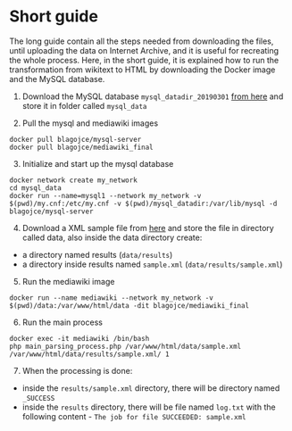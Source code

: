 # Short guide

The long guide contain all the steps needed from downloading the files, until uploading the data on Internet Archive, and it is useful for recreating the whole process.
Here, in the short guide, it is explained how to run the transformation from wikitext to HTML by downloading the Docker image and the MySQL database.

1. Download the MySQL database `mysql_datadir_20190301` [from here](https://archive.org/download/enwiki-20190301-scripts-and-metadata_dlab/mysql_database/) and store it in folder called `mysql_data`

2. Pull the mysql and mediawiki images
```
docker pull blagojce/mysql-server
docker pull blagojce/mediawiki_final
```

3. Initialize and start up the mysql database
```
docker network create my_network
cd mysql_data
docker run --name=mysql1 --network my_network -v $(pwd)/my.cnf:/etc/my.cnf -v $(pwd)/mysql_datadir:/var/lib/mysql -d blagojce/mysql-server
```

4. Download a XML sample file from [here](https://ia601000.us.archive.org/0/items/enwiki-20190301-scripts-and-metadata_dlab/sample.xml) and store the file in directory called data, also inside the data directory create:
- a directory named results (`data/results`)
- a directory inside results named `sample.xml` (`data/results/sample.xml`)

5. Run the mediawiki image
```
docker run --name mediawiki --network my_network -v $(pwd)/data:/var/www/html/data -dit blagojce/mediawiki_final
```

6. Run the main process
```
docker exec -it mediawiki /bin/bash
php main_parsing_process.php /var/www/html/data/sample.xml /var/www/html/data/results/sample.xml/ 1
```

7. When the processing is done:
- inside the `results/sample.xml` directory, there will be directory named `_SUCCESS`
- inside the `results` directory, there will be file named `log.txt` with the following content - `The job for file SUCCEEDED: sample.xml`
